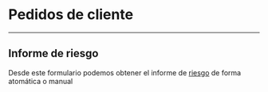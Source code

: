 # Pedidos de cliente
----------------------

## Informe de riesgo
Desde este formulario podemos obtener el informe de [riesgo](./riesgo.md) de forma atomática o manual
